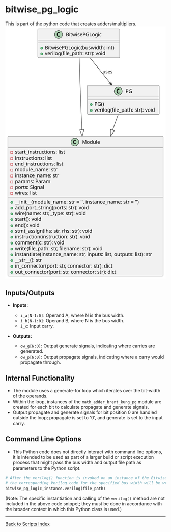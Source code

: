 # bitwise_pg_logic

This is part of the python code that creates adders/multipliers.
![Bitwise PG UML](../../images_scripts_uml/Adder_BitwisePGLogic.svg)

## Inputs/Outputs

- **Inputs:**
  - `i_a[N-1:0]`: Operand A, where N is the bus width.
  - `i_b[N-1:0]`: Operand B, where N is the bus width.
  - `i_c`: Input carry.

- **Outputs:**
  - `ow_g[N:0]`: Output generate signals, indicating where carries are generated.
  - `ow_p[N:0]`: Output propagate signals, indicating where a carry would propagate through.

## Internal Functionality

- The module uses a generate-for loop which iterates over the bit-width of the operands.
- Within the loop, instances of the `math_adder_brent_kung_pg` module are created for each bit to calculate propagate and generate signals.
- Output propagate and generate signals for bit position 0 are handled outside the loop; propagate is set to '0', and generate is set to the input carry.

## Command Line Options

- This Python code does not directly interact with command line options, it is intended to be used as part of a larger build or script execution process that might pass the bus width and output file path as parameters to the Python script.

```python
# After the verilog() function is invoked on an instance of the BitwisePGLogic class,
# the corresponding Verilog code for the specified bus width will be written to the specified file path.
bitwise_pg_logic_instance.verilog(file_path)
```

(Note: The specific instantiation and calling of the `verilog()` method are not included in the above code snippet; they must be done in accordance with the broader context in which this Python class is used.)

---

[Back to Scripts Index](index.md)
